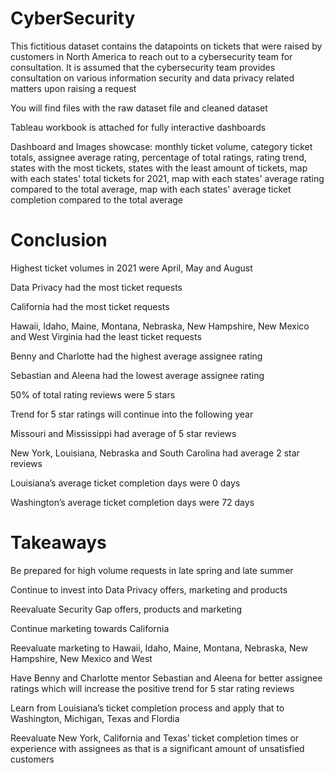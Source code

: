 # CyberSecurity

This fictitious dataset contains the datapoints on tickets that were raised by customers in North America to reach out to a cybersecurity team for consultation. It is assumed that the cybersecurity team provides consultation on various information security and data privacy related matters upon raising a request

You will find files with the raw dataset file and cleaned dataset

Tableau workbook is attached for fully interactive dashboards

Dashboard and Images showcase: monthly ticket volume, 
                               category ticket totals,
                               assignee average rating,
                               percentage of total ratings,
                               rating trend,
                               states with the most tickets,
                               states with the least amount of tickets,
                               map with each states' total tickets for 2021,
                               map with each states' average rating compared to the total average,
                               map with each states' average ticket completion compared to the total average

# Conclusion
Highest ticket volumes in 2021 were April, May and August

Data Privacy had the most ticket requests

California had the most ticket requests

Hawaii, Idaho, Maine, Montana, Nebraska, New Hampshire, New Mexico and West Virginia had the least ticket requests

Benny and Charlotte had the highest average assignee rating 

Sebastian and Aleena had the lowest average assignee rating

50% of total rating reviews were 5 stars 

Trend for 5 star ratings will continue into the following year

Missouri and Mississippi had average of 5 star reviews

New York, Louisiana, Nebraska and South Carolina had average 2 star reviews

Louisiana’s average ticket completion days were 0 days

Washington’s average ticket completion days were 72 days

# Takeaways
Be prepared for high volume requests in late spring and late summer

Continue to invest into Data Privacy offers, marketing and products

Reevaluate Security Gap offers, products and marketing

Continue marketing towards California

Reevaluate marketing to Hawaii, Idaho, Maine, Montana, Nebraska, New Hampshire, New Mexico and West 

Have Benny and Charlotte mentor Sebastian and Aleena for better assignee ratings which will increase the positive trend for 5 star rating reviews

Learn from Louisiana’s ticket completion process and apply that to Washington, Michigan, Texas and Flordia

Reevaluate New York, California and Texas’ ticket completion times or experience with assignees as that is a significant amount of unsatisfied customers

